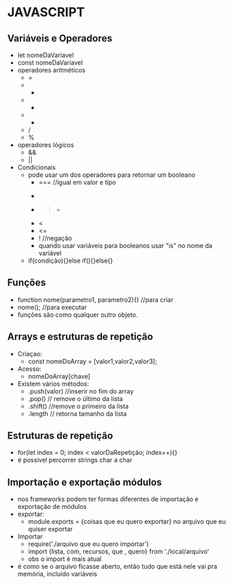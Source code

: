 # JAVASCRIPT
## Variáveis e Operadores
* let nomeDaVariavel
* const nomeDaVariavel
* operadores aritméticos 
	* = 
	* - 
	* + 
	* * 
	* /
	* %
* operadores lógicos
	* &&
	* ||
* Condicionais
	* pode usar um dos operadores para retornar um booleano
		* === //igual em valor e tipo
		* >
		* >=
		* <
		* <=
		* ! //negação
		* quando usar variáveis para booleanos usar "is" no nome da variável
	* if(condição){}else if(){}else{}
## Funções
* function nome(parametro1, parametro2){} //para criar
* nome(); //para executar
* funções são como qualquer outro objeto.

## Arrays e estruturas de repetição
* Criaçao:
	* const nomeDoArray = [valor1,valor2,valor3];
* Acesso:
	* nomeDoArray[chave]
* Existem vários métodos:
	* .push(valor) //inserir no fim do array
	* .pop() // remove o último da lista
	* .shift() //remove o primeiro da lista
	* .length // retorna tamanho da lista
## Estruturas de repetição 
* for(let index = 0; index < valorDaRepetição; index++){}
* é possível percorrer strings char a char

## Importação e exportação módulos
* nos frameworks podem ter formas diferentes de importação e exportação de módulos
* exportar:
	* module.exports = {coisas que eu quero exportar} no arquivo que eu quiser exportar
* Importar
	* require('./arquivo que eu quero importar')
	* import {lista, com, recursos, que , quero} from './local/arquivo' 
	* obs o import é mais atual
* é como se o arquivo ficasse aberto, então tudo que está nele vai pra memória, incluido variáveis 

